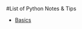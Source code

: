 #List of Python Notes & Tips

* [Basics](https://github.com/byam/Byam-Programming-Notes/blob/master/ruby-note/Basics)
